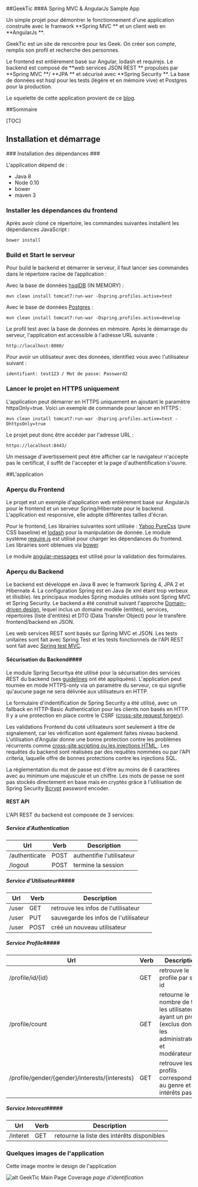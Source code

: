
##GeekTic
###A Spring MVC & AngularJs Sample App

Un simple projet pour démontrer le fonctionnement d'une application construite avec le framwork  **Spring MVC ** et un client web en  **AngularJs **. 

GeekTic est un site de rencontre pour les Geek. On créer son compte, remplis son profil et recherche des personnes.

Le frontend est entièrement basé sur Angular, lodash et requirejs.
Le backend est composé de  **web services JSON REST ** propulsés par  **Spring MVC  **/  **JPA ** et sécurisé avec  **Spring Security **.  La base de données est hsql pour les tests (légère et en mémoire vive) et Postgres pour la production.

Le squelette de cette application provient de ce [blog](http://blog.jhades.org/developing-a-modern-java-8-web-app-with-spring-mvc-and-angularjs/).

##Sommaire

[TOC]

## Installation et démarrage
###<i class="icon-cog"></i> Installation des dépendances ###

L'application dépend de : 

 - Java 8
 - Node 0.10
 - bower
 - maven 3

### Installer les dépendances du frontend ###

Après avoir cloné ce répertoire, les commandes suivantes installent les dépendances JavaScript :

    bower install

### <i class="icon-cog"></i>Build et Start le serveur ###

Pour build le backend et démarrer le serveur, il faut lancer ses commandes dans le répertoire racine de l’application :

Avec la base de données [hsqlDB](http://hsqldb.org/)  (IN MEMORY) :

    mvn clean install tomcat7:run-war -Dspring.profiles.active=test
 
 Avec le base de données <i class="icon-hdd"></i> [Postgres](http://www.postgresql.org/) :
 
    mvn clean install tomcat7:run-war -Dspring.profiles.active=develop

Le profil test avec la base de données en mémoire. Après le démarrage du serveur, l'application est accessible à l'adresse URL suivante :

    http://localhost:8080/

Pour avoir un utilisateur avec des données, identifiez vous avec l'utilisateur suivant :

    identifiant: test123 / Mot de passe: Password2

### Lancer le projet en HTTPS uniquement ###

L'application peut démarrer en HTTPS uniquement en ajoutant le paramètre httpsOnly=true. Voici un exemple de commande pour lancer en HTTPS :

    mvn clean install tomcat7:run-war -Dspring.profiles.active=test -DhttpsOnly=true

Le projet peut donc être accéder par l'adresse URL :

    https://localhost:8443/
    
Un message d'avertissement peut être afficher car le navigateur n'accepte pas le certificat, il suffit de l'accepter et la page d'authentification s'ouvre.


##L'application 
### Aperçu du Frontend ###

Le projet est un exemple d'application web entièrement basé sur AngularJs pour le frontend et un serveur Spring/Hibernate pour le backend. L'application est responsive, elle adopte différentes tailles d'écran.

Pour le frontend, Les librairies suivantes sont utilisée :  [Yahoo PureCss](http://http://purecss.io/) (pure CSS baseline)  et [lodash](https://lodash.com/) pour la manipulation de donnée. Le module système  [require.js](http://requirejs.org/) est utilisé pour charger les dépendances du frontend. Les librairies sont obtenues via [bower](http://bower.io/).

Le module [angular-messages](https://egghead.io/lessons/angularjs-introduction-to-ng-messages-for-angularjs) est utilisé pour la validation des formulaires.

### Aperçu du Backend ###

Le backend est développé en Java 8 avec le framwork Spring 4, JPA 2 et Hibernate 4. La configuration Spring est en Java (le xml étant trop verbeux et illisible). les principaux modules Spring modules utilisés sont Spring MVC et Spring Security. Le backend a été construit suivant l'approche  [Domain-driven design](https://fr.wikipedia.org/wiki/Conception_pilot%C3%A9e_par_le_domaine), lequel inclus un domaine modèle (entités), services, répertoires (liste d'entités) et DTO (Data Transfer Object) pour le transfère frontend/backend en JSON. 

Les web services REST sont basés sur Spring MVC et JSON. Les tests unitaires sont fait avec Spring Test et les tests fonctionnels de l'API REST sont fait avec [Spring test MVC](http://docs.spring.io/spring/docs/current/spring-framework-reference/html/testing.html#spring-mvc-test-framework).

#### Sécurisation du Backend####

Le module Spring Securitya été utilisé pour la sécurisation des services REST du backend (ses [guidelines](https://www.owasp.org/index.php/REST_Security_Cheat_Sheet) ont été appliquées). L'application peut tournée en mode HTTPS-only via un paramètre du serveur, ce qui signifie qu'aucune page ne sera délivrée aux utilisateurs en HTTP.

Le formulaire d'indentification de Spring Security a été utilisé, avec un fallback en HTTP-Basic Authentication pour les clients non basés en HTTP. Il y a une protection en place contre le CSRF ([cross-site request forgery](https://www.owasp.org/index.php/Cross-Site_Request_Forgery_%28CSRF%29)). 

Les validations Frontend du coté utilisateurs sont seulement à titre de signalement, car les vérification sont également faites niveau backend. L'utilisation d'Angular donne une bonne protection contre les problèmes récurrents comme [cross-site scripting ou les injections HTML ](https://docs.angularjs.org/misc/faq). Les requêtes du backend sont réalisées par des requêtes nommées ou par l'API criteria, laquelle offre de bonnes protections contre les injections SQL.

La réglementation du mot de passe est d'être au moins de 6 caractères avec au minimum une majuscule et un chiffre. Les mots de passe ne sont pas stockés directement en base mais en cryptés grâce à l'utilisation de Spring Security [Bcrypt](http://docs.spring.io/autorepo/docs/spring-security/3.2.0.RELEASE/apidocs/org/springframework/security/crypto/bcrypt/BCryptPasswordEncoder.html) password encoder.

#### REST API ####

L'API REST du backend est composée de 3 services:

##### Service d'Authentication #####

Url           |Verb          | Description
--------------|------------- | -------------
/authenticate |POST          | authentifie l'utilisateur
/logout       |POST          | termine la session


##### Service d'Utilisateur#####

Url           |Verb          | Description
--------------|------------- | -------------
/user         |GET           | retrouve les infos de l'utilisateur
/user         |PUT           | sauvegarde les infos de l'utilisateur
/user         |POST          | créé un nouveau utilisateur



##### Service Profile#####

Url           		|Verb          | Description
--------------	|------------- | -------------
/profile/id/{id}	|GET          | retrouve le profile par son id
/profile/count  |GET|retourne le nombre de tous les utilisateurs ayant un profil (exclus donc les administrateurs et modérateurs)
/profile/gender/{gender}/interests/{interests}              |GET| retrouve les profils correspondants au genre et aux intérêts passés

##### Service Interest#####

Url           		|Verb          | Description
--------------	|------------- | -------------
/interet|GET          | retourne la liste des intérêts disponibles




### Quelques images de l'application ###

Cette image montre le design de l'application

![alt GeekTic Main Page Coverage](http://i.imgur.com/XQC5D31.png)
<i>page d'identification


